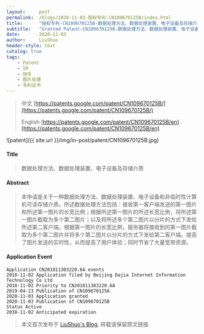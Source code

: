 ```yaml
---
layout:     post
permalink:  /blogs/2020-11-03-授权专利-CN109670125B/index.html
title:      "授权专利-CN109670125B-数据处理方法、数据处理装置、电子设备及存储介质"
subtitle:   "Granted Patent-CN109670125B-数据处理方法、数据处理装置、电子设备及存储介质"
date:       2020-11-03
author:     LiuShuo
header-style: text
catalog: true
tags:
    - Patent
    - IM
    - 快手
    - 图片处理
    - 专利证书
---
```

> 中文 [https://patents.google.com/patent/CN109670125B/](https://patents.google.com/patent/CN109670125B/)
>
> English [https://patents.google.com/patent/CN109670125B/en](https://patents.google.com/patent/CN109670125B/en)

![patent]({{ site.url }}/img/in-post/patent/CN109670125B.jpg)
#### Title
> 数据处理方法、数据处理装置、电子设备及存储介质





#### Abstract
> 本申请是关于一种数据处理方法、数据处理装置、电子设备和非临时性计算机可读存储介质。所述数据处理方法包括：接收第一客户端发送的第一图片和所述第一图片的长宽比例；根据所述第一图片的所述长宽比例，将所述第一图片截取为多个第二图片；以及将所述多个第二图片以分片的方式下发给所述第二客户端。根据第一图片的长宽比例，服务器将接收到的第一图片截取为多个第二图片并将多个第二图片以分片的方式下发给第二客户端。提高了图片发送的实时性，从而提高了用户体验；同时节省了大量宽带资源。





#### Application Event
```
Application CN201811303220.6A events 
2018-11-02 Application filed by Beijing Dajia Internet Information Technology Co Ltd
2018-11-02 Priority to CN201811303220.6A
2019-04-23 Publication of CN109670125A
2020-11-03 Application granted
2020-11-03 Publication of CN109670125B
Status Active
2038-11-02 Anticipated expiration
```
> 本文首次发布于 [LiuShuo's Blog](https://liushuo.me), 
转载请保留原文链接.
